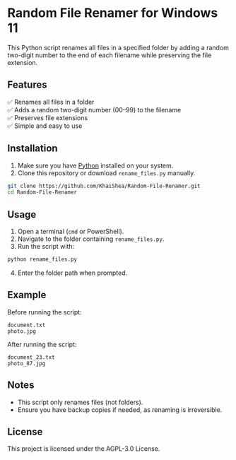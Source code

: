 # Random File Renamer for Windows 11  

This Python script renames all files in a specified folder by adding a random two-digit number to the end of each filename while preserving the file extension.  

## Features  
✅ Renames all files in a folder  
✅ Adds a random two-digit number (00–99) to the filename  
✅ Preserves file extensions  
✅ Simple and easy to use  

## Installation  
1. Make sure you have [Python](https://www.python.org/downloads/) installed on your system.  
2. Clone this repository or download `rename_files.py` manually.  

```bash
git clone https://github.com/KhaiShea/Random-File-Renamer.git
cd Random-File-Renamer
```

## Usage  
1. Open a terminal (`cmd` or PowerShell).  
2. Navigate to the folder containing `rename_files.py`.  
3. Run the script with:  

```bash
python rename_files.py
```

4. Enter the folder path when prompted.  

## Example  
Before running the script:  
```
document.txt
photo.jpg
```
After running the script:  
```
document_23.txt
photo_87.jpg
```

## Notes  
- This script only renames files (not folders).  
- Ensure you have backup copies if needed, as renaming is irreversible.  

## License  
This project is licensed under the AGPL-3.0 License.

